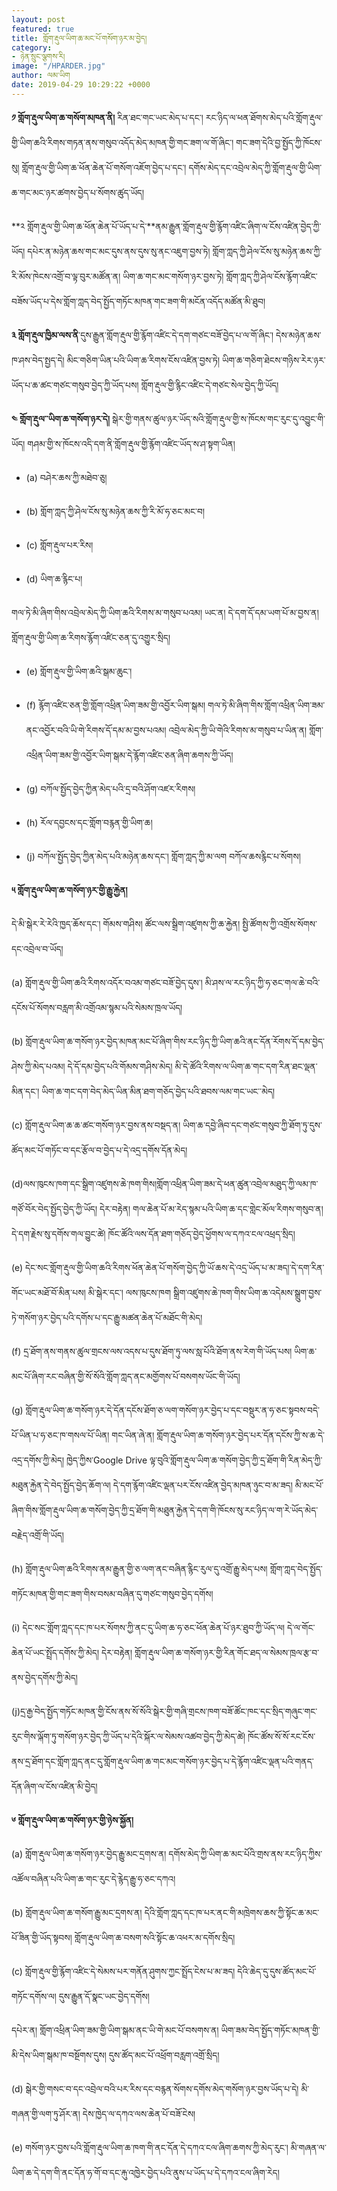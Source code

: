 ```yaml
---
layout: post
featured: true
title: གློག་རྡུལ་ཡིག་ཆ་མང་པོ་གསོག་ཉར་མ་བྱེད།
category:
- ཉེན་སྲུང་ལྕགས་རི།
image: "/HPARDER.jpg"
author: ལམ་ཡིག
date: 2019-04-29 10:29:22 +0000
---
```

**༡ གློག་རྡུལ་ཡིག་ཆ་གསོག་མཁན་ནི།** རིན་ཐང་གང་ཡང་མེད་པ་དང་། རང་ཉིད་ལ་ཕན་ཐོགས་མེད་པའི་གློག་རྡུལ་གྱི་ཡིག་ཆའི་རིགས་གཏན་ནས་གསུབ་འདོད་མེད་མཁན་གྱི་གང་ཟག་ལ་གོ་ཞིང་། གང་ཟག་དེའི་བྱ་སྤྱོད་ཀྱི་ཁོངས་སུ། གློག་རྡུལ་གྱི་ཡིག་ཆ་ཕོན་ཆེན་པོ་གསོག་འཇོག་བྱེད་པ་དང་། དགོས་མེད་དང་འབྲེལ་མེད་ཀྱི་གློག་རྡུལ་གྱི་ཡིག་ཆ་གང་མང་ཉར་ཚགས་བྱེད་པ་སོགས་ཚུད་ཡོད།

**༢ གློག་རྡུལ་གྱི་ཡིག་ཆ་ཕོན་ཆེན་པོ་ཡོད་པ་དེ་**ནམ་རྒྱུན་གློག་རྡུལ་གྱི་རྙོག་འཛིང་ཞིག་ལ་ངོས་འཛིན་བྱེད་ཀྱི་ཡོད། དཔེར་ན་མཉེན་ཆས་གང་མང་དུས་ནས་དུས་སུ་ནང་འཇུག་བྱས་ཏེ། གློག་ཀླད་ཀྱི་ཤེལ་ངོས་སུ་མཉེན་ཆས་ཀྱི་རི་མོས་ཁེངས་འགྲོ་བ་ལྟ་བུར་མཚོན་ན། ཡིག་ཆ་གང་མང་གསོག་ཉར་བྱས་ཏེ། གློག་ཀླད་ཀྱི་ཤེལ་ངོས་རྙོག་འཛིང་བཟོས་ཡོད་པ་དེས་གློག་ཀླད་བེད་སྤྱོད་གཏོང་མཁན་གང་ཟག་གི་མངོན་འདོད་མཚོན་མི་ཐུབ།

**༣ གློག་རྡུལ་ཁྱིམ་ལས་ནི**་དུས་རྒྱུན་གློག་རྡུལ་གྱི་རྙོག་འཛིང་དེ་དག་གཙང་བཟོ་བྱེད་པ་ལ་གོ་ཞིང་། དེས་མཉེན་ཆས་ཁ་ཤས་བེད་སྤྱད་དེ། མིང་གཅིག་ཡིན་པའི་ཡིག་ཆ་རིགས་ངོས་འཛིན་བྱས་ཏེ། ཡིག་ཆ་གཅིག་ཐེངས་གཉིས་རེར་ཉར་ཡོད་པ་ཆ་ཚང་གཙང་གསུབ་བྱེད་ཀྱི་ཡོད་པས། གློག་རྡུལ་གྱི་རྙིང་འཛིང་དེ་གཙང་སེལ་བྱེད་ཀྱི་ཡོད།

**༤ གློག་རྡུལ་་ཡིག་ཆ་གསོག་ཉར་དེ།** སྒེར་གྱི་གནས་ཚུལ་ཉར་ཡོད་སའི་གློག་རྡུལ་གྱི་ས་ཁོངས་གང་རུང་དུ་འབྱུང་གི་ཡོད། གཤམ་གྱི་ས་ཁོངས་འདི་དག་ནི་གློག་རྡུལ་གྱི་རྙོག་འཛིང་ཡོད་ས་ཤ་སྟག་ཡིན།

* (a) བཤེར་ཆས་ཀྱི་མཐེབ་ཅུ།


* (b) གློག་ཀླད་ཀྱི་ཤེལ་ངོས་སུ་མཉེན་ཆས་ཀྱི་རི་མོ་ཧ་ཅང་མང་བ།


* (c) གློག་རྡུལ་པར་རིས།


* (d) ཡིག་ཆ་རྙིང་པ།

གལ་ཏེ་མི་ཞིག་གིས་འབྲེལ་མེད་ཀྱི་ཡིག་ཆའི་རིགས་མ་གསུབ་པའམ། ཡང་ན། དེ་དག་དོ་དམ་ཡག་པོ་མ་བྱས་ན། གློག་རྡུལ་གྱི་ཡིག་ཆ་རིགས་རྙོག་འཛིང་ཅན་དུ་འགྱུར་སྲིད།

* (e) གློག་རྡུལ་གྱི་ཡིག་ཆའི་སྒམ་ཆུང་།


* (f) རྙོག་འཛིང་ཅན་གྱི་གློག་འཕྲིན་ཡིག་ཟམ་གྱི་འབྱོར་ཡིག་སྒམ། གལ་ཏེ་མི་ཞིག་གིས་གློག་འཕྲིན་ཡིག་ཟམ་ནང་འབྱོར་བའི་ཡི་གེ་རིགས་དོ་དམ་མ་བྱས་པའམ། འབྲེལ་མེད་ཀྱི་ཡི་གེའི་རིགས་མ་གསུབ་པ་ཡིན་ན། གློག་འཕྲིན་ཡིག་ཟམ་གྱི་འབྱོར་ཡིག་སྒམ་དེ་རྙོག་འཛིང་ཅན་ཞིག་ཆགས་ཀྱི་ཡོད།


* (g) བཀོལ་སྤྱོད་བྱེད་ཀྱིན་མེད་པའི་དྲ་བའི་ཤོག་འཛར་རིགས།


* (h) རོལ་དབྱངས་དང་གློག་བརྙན་གྱི་ཡིག་ཆ།


* (j) བཀོལ་སྤྱོད་བྱེད་ཀྱིན་མེད་པའི་མཉེན་ཆས་དང་། གློག་ཀླད་ཀྱི་མ་ལག བཀོལ་ཆསརྙིང་པ་སོགས།

**༥ གློག་རྡུལ་ཡིག་ཆ་གསོག་ཉར་གྱི་རྒྱུ་རྐྱེན།**

དེ་མི་སྒེར་རེ་རེའི་ཁྱད་ཆོས་དང་། གོམས་གཤིས། ཚོང་ལས་སྒྲིག་འཛུགས་ཀྱི་ཆ་རྐྱེན། སྤྱི་ཚོགས་ཀྱི་འགྲོས་སོགས་དང་འབྲེལ་བ་ཡོད།

(a) གློག་རྡུལ་གྱི་ཡིག་ཆའི་རིགས་འདོར་བའམ་གཙང་བཟོ་བྱེད་དུས་། མི་ཤས་ལ་རང་ཉིད་ཀྱི་ཧ་ཅང་གལ་ཆེ་བའི་དངོས་པོ་སོགས་བརླག་མི་འགྲོའམ་སྙམ་པའི་སེམས་ཁྲལ་ཡོད།

(b) གློག་རྡུལ་ཡིག་ཆ་གསོག་ཉར་བྱེད་མཁན་མང་པོ་ཞིག་གིས་རང་ཉིད་ཀྱི་ཡིག་ཆའི་ནང་དོན་རོགས་དོ་དམ་བྱེད་ཤེས་ཀྱི་མེད་པའམ། དེ་དོ་དམ་བྱེད་པའི་གོམས་གཤིས་མེད། མི་དེ་ཚོའི་རིགས་ལ་ཡིག་ཆ་གང་དག་རིན་ཐང་ལྡན་མིན་དང་། ཡིག་ཆ་གང་དག་བེད་མེད་ཡིན་མིན་ཐག་གཅོད་བྱེད་པའི་ཐབས་ལམ་གང་ཡང་་མེད།

(c) གློག་རྡུལ་ཡིག་ཆ་ཆ་ཚང་གསོག་ཉར་བྱས་ནས་བསྡད་ན། ཡིག་ཆ་དབྱེ་ཞིབ་དང་གཙང་གསུབ་ཀྱི་ཐོག་ཏུ་དུས་ཚོད་མང་པོ་གཏོང་བ་དང་རྩོལ་བ་བྱེད་པ་དེ་འདྲ་དགོས་དོན་མེད།

(d)ལས་ཁུངས་ཁག་དང་སྒྲིག་འཛུགས་ཆེ་ཁག་གིས།གློག་འཕྲིན་ཡིག་ཟམ་དེ་ཕན་ཚུན་འབྲེལ་མཐུད་ཀྱི་ལམ་ཁ་གཙོ་བོར་བེད་སྤྱོད་བྱེད་ཀྱི་ཡོད། དེར་བརྟེན། གལ་ཆེན་པོ་མ་རེད་སྙམ་པའི་ཡིག་ཆ་དང་གླེང་མོལ་རིགས་གསུབ་ན། དེ་དག་རྗེས་སུ་དགོས་གལ་བྱུང་ཚེ། ཁོང་ཚོའི་ལས་དོན་ཐག་གཅོད་བྱེད་ཕྱོགས་ལ་དཀའ་ངལ་འཕྲད་སྲིད།

(e) དེང་སང་གློག་རྡུལ་གྱི་ཡིག་ཆའི་རིགས་ཕོན་ཆེན་པོ་གསོག་བྱེད་ཀྱི་ཡོ་ཆས་དེ་འདྲ་ཡོད་པ་མ་ཟད།་དེ་དག་རིན་གོང་ཡང་མཐོ་བོ་མིན་པས། མི་སྒེར་དང་། ལས་ཁུངས་ཁག སྒྲིག་འཛུགས་ཆེ་ཁག་གིས་ཡིག་ཆ་འདེམས་སྒྲུག་བྱས་ཏེ་གསོག་ཉར་བྱེད་པའི་དགོས་པ་དང་རྒྱུ་མཚན་ཆེན་པོ་མཐོང་གི་མེད།

(f) དྲ་ཐོག་ནས་གནས་ཚུལ་གྲངས་ལས་འདས་པ་དུས་ཐོག་ཏུ་ལས་སླ་པོའི་ཐོག་ནས་རེག་གི་ཡོད་པས། ཡིག་ཆ་མང་པོ་ཞིག་རང་བཞིན་གྱི་སོ་སོའི་གློག་ཀླད་ནང་མགྱོགས་པོ་བསགས་ཡོང་གི་ཡོད།

(g) གློག་རྡུལ་ཡིག་ཆ་གསོག་ཉར་དེ་དོན་དངོས་ཐོག་ཅ་ལག་གསོག་ཉར་བྱེད་པ་དང་བསྡུར་ན་ཧ་ཅང་སྟབས་བདེ་པོ་ཡིན་པ་ཧ་ཅང་ཁ་གསལ་པོ་ཡིན། གང་ཡིན་ཞེ་ན། གློག་རྡུལ་ཡིག་ཆ་གསོག་ཉར་བྱེད་པར་དོན་དངོས་ཀྱི་ས་ཆ་དེ་འདྲ་དགོས་ཀྱི་མེད། ཁྱེད་ཀྱིས་Google Drive ལྟ་བུའི་གློག་རྡུལ་ཡིག་ཆ་གསོག་བྱེད་ཀྱི་དྲ་ཐོག་གི་རིན་མེད་ཀྱི་མཐུན་རྐྱེན་དེ་བེད་སྤྱོད་བྱེད་ཆོག་ལ། དེ་དག་རྙོག་འཛིང་ལྡན་པར་ངོས་འཛིན་བྱེད་མཁན་ཉུང་བ་མ་ཟད། མི་མང་པོ་ཞིག་གིས་གློག་རྡུལ་ཡིག་ཆ་གསོག་བྱེད་ཀྱི་དྲ་ཐོག་གི་མཐུན་རྐྱེན་དེ་དག་གི་ཁོངས་སུ་རང་ཉིད་ལ་ག་རེ་ཡོད་མེད་བརྗེད་འགྲོ་གི་ཡོད།

(h) གློག་རྡུལ་ཡིག་ཆའི་རིགས་ནམ་རྒྱུན་གྱི་ཅ་ལག་ནང་བཞིན་རྙིང་རུལ་དུ་འགྲོ་རྒྱུ་མེད་པས། གློག་ཀླད་བེད་སྤྱོད་གཏོང་མཁན་གྱི་གང་ཟག་གིས་བསམ་བཞིན་དུ་གཙང་གསུབ་བྱེད་དགོས།

(i) དེང་སང་གློག་ཀླད་དང་ཁ་པར་སོགས་ཀྱི་ནང་དུ་ཡིག་ཆ་ཧ་ཅང་ཕོན་ཆེན་པོ་ཉར་ཐུབ་ཀྱི་ཡོད་ལ། དེ་ལ་གོང་ཆེན་པོ་ཡང་སྤྲོད་དགོས་ཀྱི་མེད། དེར་བརྟེན། གློག་རྡུལ་ཡིག་ཆ་གསོག་ཉར་གྱི་རིན་གོང་ཐད་ལ་སེམས་ཁྲལ་རྩ་བ་ནས་བྱེད་དགོས་ཀྱི་མེད།

(j)དྲ་རྒྱ་བེད་སྤྱོད་གཏོང་མཁན་གྱི་ངོས་ནས་སོ་སོའི་སྒེར་གྱི་གཞི་གྲངས་ཁག་བཟོ་ཚོང་ཁང་དང་སྲིད་གཞུང་གང་རུང་གིས་ལྐོག་ཏུ་གསོག་ཉར་བྱེད་ཀྱི་ཡོད་པ་དེའི་སྐོར་ལ་སེམས་འཚབ་བྱེད་ཀྱི་མེད་ཚེ། ཁོང་ཚོས་སོ་སོ་རང་ངོས་ནས་དྲ་ཐོག་དང་གློག་ཀླད་ནང་དུ་གློག་རྡུལ་ཡིག་ཆ་གང་མང་གསོག་ཉར་བྱེད་པ་དེ་རྙོག་འཛིང་ལྡན་པའི་གནད་དོན་ཞིག་ལ་ངོས་འཛིན་མི་བྱེད།

**༦ གློག་རྡུལ་ཡིག་ཆ་གསོག་ཉར་གྱི་ཉེས་སྐྱོན།**

(a) གློག་རྡུལ་ཡིག་ཆ་གསོག་ཉར་བྱེད་རྒྱུ་མང་དྲགས་ན། དགོས་མེད་ཀྱི་ཡིག་ཆ་མང་པོའི་གྲས་ནས་རང་ཉིད་ཀྱིས་འཚོལ་བཞིན་པའི་ཡིག་ཆ་གང་རུང་དེ་རྙེད་རྒྱུ་ཧ་ཅང་དཀའ།

(b) གློག་རྡུལ་ཡིག་ཆ་གསོག་རྒྱུ་མང་དྲགས་ན། དེའི་གློག་ཀླད་དང་ཁ་པར་ནང་གི་མཁྲེགས་ཆས་ཀྱི་སྟོང་ཆ་མང་པོ་ཟིན་གྱི་ཡོད་སྟབས། གློག་རྡུལ་ཡིག་ཆ་བསག་སའི་སྟོང་ཆ་འཕར་མ་དགོས་སྲིད།

(c) གློག་རྡུལ་གྱི་རྙོག་འཛིང་དེ་སེམས་པར་གནོན་ཤུགས་ཀྱང་སྤྲོད་ངེས་པ་མ་ཟད། དེའི་ཆེད་དུ་དུས་ཚོད་མང་པོ་གཏོང་དགོས་ལ། དུས་རྒྱུན་དོ་སྣང་ཡང་བྱེད་དགོས།

དཔེར་ན། གློག་འཕྲིན་ཡིག་ཟམ་གྱི་ཡིག་སྒམ་ནང་ཡི་གེ་མང་པོ་བསགས་ན། ཡིག་ཟམ་བེད་སྤྱོད་གཏོང་མཁན་གྱི་མི་དེས་ཡིག་སྒམ་ཁ་བསྔོགས་དུས། དུས་ཚོད་མང་པོ་འཕྲོག་བརླག་འགྲོ་སྲིད།

(d) སྒེར་གྱི་གསང་བ་དང་འབྲེལ་བའི་པར་རིས་དང་བརྙན་སོགས་དགོས་མེད་གསོག་ཉར་བྱས་ཡོད་པ་དེ། མི་གཞན་གྱི་ལག་ཏུ་ཤོར་ན། དེས་ཁྱེད་ལ་དཀའ་ལས་ཆེན་པོ་བཟོ་ངེས།

(e) གསོག་ཉར་བྱས་པའི་གློག་རྡུལ་ཡིག་ཆ་ཁག་གི་ནང་དོན་དེ་དཀའ་ངལ་ཞིག་ཆགས་ཀྱི་མེད་རུང་། མི་གཞན་ལ་ཡིག་ཆ་དེ་དག་གི་ནང་དོན་ཧ་གོ་བ་དང་རྐུ་འཁྱེར་བྱེད་པའི་ནུས་པ་ཡོད་པ་དེ་དཀའ་ངལ་ཞིག་རེད།